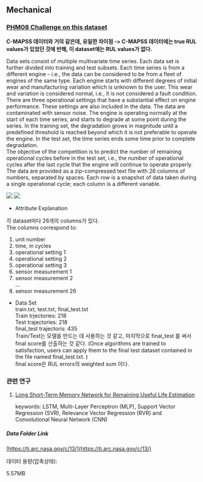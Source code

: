 ## Mechanical  
### [PHM08 Challenge on this dataset](https://ti.arc.nasa.gov/tech/dash/groups/pcoe/prognostic-data-repository/)  

__C-MAPSS 데이터와 거의 같은데, 유일한 차이점 -> C-MAPSS 데이터에는 true RUL values가 있었던 것에 반해, 이 dataset에는 RUL values가 없다.__ 

Data sets consist of multiple multivariate time series. Each data set is further divided into training and test subsets. Each time series is from a different engine – i.e., the data can be considered to be from a fleet of engines of the same type. Each engine starts with different degrees of initial wear and manufacturing variation which is unknown to the user. This wear and variation is considered normal, i.e., it is not considered a fault condition. There are three operational settings that have a substantial effect on engine performance. These settings are also included in the data. The data are contaminated with sensor noise.
The engine is operating normally at the start of each time series, and starts to degrade at some point during the series. In the training set, the degradation grows in magnitude until a predefined threshold is reached beyond which it is not preferable to operate the engine. In the test set, the time series ends some time prior to complete degradation.  
The objective of the competition is to predict the number of remaining operational cycles before in the test set, i.e., the number of operational cycles after the last cycle that the engine will continue to operate properly.  
The data are provided as a zip-compressed text file with 26 columns of numbers, separated by spaces. Each row is a snapshot of data taken during a single operational cycle; each column is a different variable.  


![](https://img.shields.io/badge/competition-gray.svg)
![](https://img.shields.io/badge/scoring_and_ranking-gray.svg)   

- Attribute Explanation   

각 dataset마다 26개의 columns가 있다.  
The columns correspond to:  

1)	unit number  
2)	time, in cycles  
3)	operational setting 1  
4)	operational setting 2  
5)	operational setting 3  
6)	sensor measurement  1  
7)	sensor measurement  2  
...
26)	sensor measurement  26   


- Data Set  
  train.txt, test.txt, final_test.txt     
  Train trjectories: 218   
  Test trajectories: 218   
  final_test trajectoris: 435    
  Train/Test는 모델을 만드는 데 사용하는 것 같고, 마지막으로 final_test 를 써서 final score를 산출하는 것 같다. 
  (Once algorithms are trained to satisfaction, users can apply them to the final test dataset contained in the file named final_test.txt. )  
  final score은 RUL errors의 weighted sum 이다.    

### 관련 연구  

1. [Long Short-Term Memory Network for Remaining
   Useful Life Estimation](<http://www.hitachi-america.us/rd/about_us/bdl/docs/LSTM_RUL.PDF>)   

   keywords: LSTM, Multi-Layer Perceptron (MLP), Support Vector Regression (SVR), Relevance Vector Regression (RVR) and Convolutional Neural Network (CNN)  


##### Data Folder Link  
[https://ti.arc.nasa.gov/c/13/](https://ti.arc.nasa.gov/c/13/)   

데이터 용량(압축상태):  

5.57MB  

